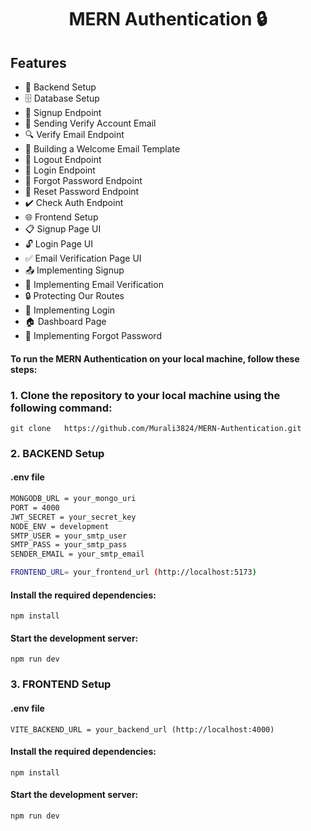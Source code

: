<h1 align="center">MERN Authentication 🔒 </h1>


## Features

-   🔧 Backend Setup
-   🗄️ Database Setup
-   🔐 Signup Endpoint
-   📧 Sending Verify Account Email
-   🔍 Verify Email Endpoint
-   📄 Building a Welcome Email Template
-   🚪 Logout Endpoint
-   🔑 Login Endpoint
-   🔄 Forgot Password Endpoint
-   🔁 Reset Password Endpoint
-   ✔️ Check Auth Endpoint
-   🌐 Frontend Setup
-   📋 Signup Page UI
-   🔓 Login Page UI
-   ✅ Email Verification Page UI
-   📤 Implementing Signup
-   📧 Implementing Email Verification
-   🔒 Protecting Our Routes
-   🔑 Implementing Login
-   🏠 Dashboard Page
-   🔄 Implementing Forgot Password


#### To run the MERN Authentication on your local machine, follow these steps:



### 1. Clone the repository to your local machine using the following command:



```
git clone   https://github.com/Murali3824/MERN-Authentication.git
```





### 2. BACKEND Setup 

#### .env file

```bash
MONGODB_URL = your_mongo_uri
PORT = 4000
JWT_SECRET = your_secret_key
NODE_ENV = development
SMTP_USER = your_smtp_user
SMTP_PASS = your_smtp_pass
SENDER_EMAIL = your_smtp_email

FRONTEND_URL= your_frontend_url (http://localhost:5173)
```


#### Install the required dependencies:


```
npm install
```


#### Start the development server:


```
npm run dev
```





### 3. FRONTEND Setup

#### .env file


```
VITE_BACKEND_URL = your_backend_url (http://localhost:4000)
```


#### Install the required dependencies:


```
npm install
```


#### Start the development server:


```
npm run dev
```
